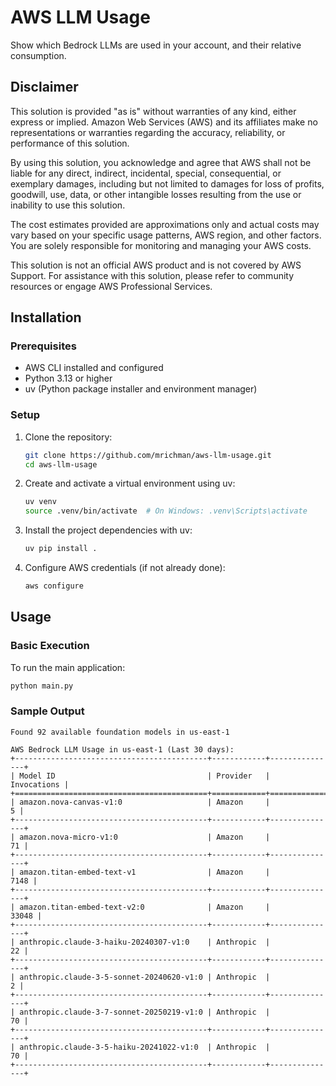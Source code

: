# AWS LLM Usage

Show which Bedrock LLMs are used in your account, and their relative consumption.

## Disclaimer

This solution is provided "as is" without warranties of any kind, either express or implied. Amazon Web Services (AWS) and its affiliates make no representations or warranties regarding the accuracy, reliability, or performance of this solution.

By using this solution, you acknowledge and agree that AWS shall not be liable for any direct, indirect, incidental, special, consequential, or exemplary damages, including but not limited to damages for loss of profits, goodwill, use, data, or other intangible losses resulting from the use or inability to use this solution.

The cost estimates provided are approximations only and actual costs may vary based on your specific usage patterns, AWS region, and other factors. You are solely responsible for monitoring and managing your AWS costs.

This solution is not an official AWS product and is not covered by AWS Support. For assistance with this solution, please refer to community resources or engage AWS Professional Services.

## Installation

### Prerequisites

- AWS CLI installed and configured
- Python 3.13 or higher
- uv (Python package installer and environment manager)

### Setup

1. Clone the repository:

   ```bash
   git clone https://github.com/mrichman/aws-llm-usage.git
   cd aws-llm-usage
   ```

2. Create and activate a virtual environment using uv:

   ```bash
   uv venv
   source .venv/bin/activate  # On Windows: .venv\Scripts\activate
   ```

3. Install the project dependencies with uv:

   ```bash
   uv pip install .
   ```

4. Configure AWS credentials (if not already done):

   ```bash
   aws configure
   ```

## Usage

### Basic Execution

To run the main application:

```bash
python main.py
```

### Sample Output

```text
Found 92 available foundation models in us-east-1

AWS Bedrock LLM Usage in us-east-1 (Last 30 days):
+-------------------------------------------+------------+---------------+
| Model ID                                  | Provider   |   Invocations |
+===========================================+============+===============+
| amazon.nova-canvas-v1:0                   | Amazon     |             5 |
+-------------------------------------------+------------+---------------+
| amazon.nova-micro-v1:0                    | Amazon     |            71 |
+-------------------------------------------+------------+---------------+
| amazon.titan-embed-text-v1                | Amazon     |          7148 |
+-------------------------------------------+------------+---------------+
| amazon.titan-embed-text-v2:0              | Amazon     |         33048 |
+-------------------------------------------+------------+---------------+
| anthropic.claude-3-haiku-20240307-v1:0    | Anthropic  |            22 |
+-------------------------------------------+------------+---------------+
| anthropic.claude-3-5-sonnet-20240620-v1:0 | Anthropic  |             2 |
+-------------------------------------------+------------+---------------+
| anthropic.claude-3-7-sonnet-20250219-v1:0 | Anthropic  |            70 |
+-------------------------------------------+------------+---------------+
| anthropic.claude-3-5-haiku-20241022-v1:0  | Anthropic  |            70 |
+-------------------------------------------+------------+---------------+
```
